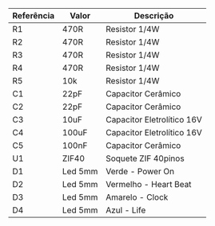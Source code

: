 |Referência| Valor | Descrição|
|---|---|---|
|R1|470R| Resistor 1/4W|
|R2|470R| Resistor 1/4W|
|R3|470R| Resistor 1/4W|
|R4|470R| Resistor 1/4W|
|R5|10k| Resistor 1/4W|
|C1|22pF| Capacitor Cerâmico|
|C2|22pF|  Capacitor Cerâmico|
|C3|10uF|  Capacitor Eletrolítico 16V|
|C4|100uF|  Capacitor Eletrolítico 16V|
|C5|100nF|  Capacitor Cerâmico|
|U1|ZIF40|Soquete ZIF 40pinos|
|D1|Led 5mm |Verde - Power On|
|D2|Led 5mm |Vermelho -  Heart Beat|
|D3|Led 5mm |Amarelo -  Clock|
|D4|Led 5mm |Azul -  Life|
